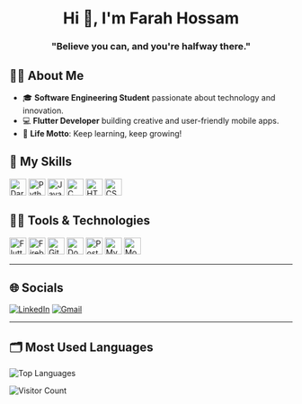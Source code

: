 <h1 align="center">Hi 👋, I'm Farah Hossam</h1>
<h3 align="center">"Believe you can, and you're halfway there."</h3>

## 🙋‍♀️ About Me
- 🎓 **Software Engineering Student** passionate about technology and innovation.
- 💻 **Flutter Developer** building creative and user-friendly mobile apps.
- 🌟 **Life Motto**: Keep learning, keep growing!


## 🔧 My Skills
<p>
  <!-- Programming Languages -->
   <img src="https://cdn.jsdelivr.net/gh/devicons/devicon/icons/dart/dart-original.svg" alt="Dart" width="30" height="30"/>
  <img src="https://cdn.jsdelivr.net/gh/devicons/devicon/icons/python/python-original.svg" alt="Python" width="30" height="30"/>
  <img src="https://cdn.jsdelivr.net/gh/devicons/devicon/icons/java/java-original.svg" alt="Java" width="30" height="30"/>
  <img src="https://cdn.jsdelivr.net/gh/devicons/devicon/icons/c/c-original.svg" alt="C" width="30" height="30"/>
  <img src="https://cdn.jsdelivr.net/gh/devicons/devicon/icons/html5/html5-original.svg" alt="HTML" width="30" height="30"/>
  <img src="https://cdn.jsdelivr.net/gh/devicons/devicon/icons/css3/css3-original.svg" alt="CSS" width="30" height="30"/>
</p>

## 👩‍💻 Tools & Technologies 
<p>
  <img src="https://cdn.jsdelivr.net/gh/devicons/devicon/icons/flutter/flutter-original.svg" alt="Flutter" width="30" height="30"/>
  <img src="https://cdn.jsdelivr.net/gh/devicons/devicon/icons/firebase/firebase-plain.svg" alt="Firebase" width="30" height="30"/>
   <img src="https://cdn.jsdelivr.net/gh/devicons/devicon/icons/git/git-original.svg" alt="Git" width="30" height="30"/>
  <img src="https://cdn.jsdelivr.net/gh/devicons/devicon/icons/docker/docker-original.svg" alt="Docker" width="30" height="30"/>

  <!-- Databases -->
  <img src="https://cdn.jsdelivr.net/gh/devicons/devicon/icons/postgresql/postgresql-original.svg" alt="PostgreSQL" width="30" height="30"/>
  <img src="https://cdn.jsdelivr.net/gh/devicons/devicon/icons/mysql/mysql-original.svg" alt="MySQL" width="30" height="30"/>
  <img src="https://cdn.jsdelivr.net/gh/devicons/devicon/icons/mongodb/mongodb-original.svg" alt="MongoDB" width="30" height="30"/>
</p>

---
## 🌐 Socials
[![LinkedIn](https://img.shields.io/badge/LinkedIn-0077B5?style=for-the-badge&logo=linkedin&logoColor=white)](https://www.linkedin.com/in/farah-hossam-el-den-b29240284/)
[![Gmail](https://img.shields.io/badge/Gmail-D14836?style=for-the-badge&logo=gmail&logoColor=white)](mailto:farah.alden2004@gmail.com)

---
## 🗂️ Most Used Languages
![Top Languages](https://github-readme-stats.vercel.app/api/top-langs/?username=farahhossam2004&layout=compact&theme=radical)

![Visitor Count](https://visitor-badge.laobi.icu/badge?page_id=your-username.your-repo)
<!--
**farahhossam2004/farahhossam2004** is a ✨ _special_ ✨ repository because its `README.md` (this file) appears on your GitHub profile.

Here are some ideas to get you started:

- 🔭 I’m currently working on ...
- 🌱 I’m currently learning ...
- 👯 I’m looking to collaborate on ...
- 🤔 I’m looking for help with ...
- 💬 Ask me about ...
- 📫 How to reach me: ...
- 😄 Pronouns: ...
- ⚡ Fun fact: ...
-->
